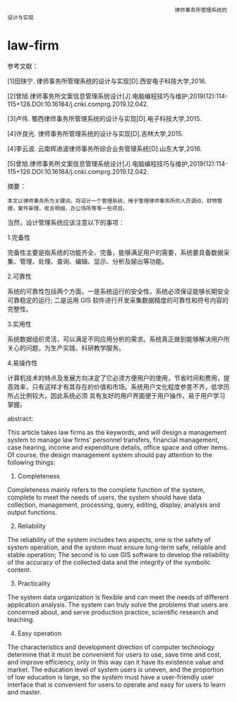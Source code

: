                                                          律师事务所管理系统的设计与实现
# law-firm

参考文献：

[1]田陕宁. 律师事务所管理系统的设计与实现[D].西安电子科技大学,2016.

[2]曾旭.律师事务所文案信息管理系统设计[J].电脑编程技巧与维护,2019(12):114-115+126.DOI:10.16184/j.cnki.comprg.2019.12.042.

[3]卢伟. 蜀西律师事务所管理系统的设计与实现[D].电子科技大学,2015.

[4]许良光. 律师事务所管理系统的设计与实现[D].吉林大学,2015.

[4]李云波. 云南辉进波律师事务所综合业务管理系统[D].山东大学,2016.

[5]曾旭.律师事务所文案信息管理系统设计[J].电脑编程技巧与维护,2019(12):114-115+126.DOI:10.16184/j.cnki.comprg.2019.12.042.


摘要：

    本文以律师事务所为关键词，将设计一个管理系统，用于管理律师事务所的人员调动，财物管理，案件审理，收支明细，办公场所等等一些项目。
  当然，设计管理系统应该注意以下的事项：
  
  1.完备性
  
  完备性主要是指系统的功能齐全、完备，能够满足用户的需要，系统要具备数据采集、管理、处理、查询、编辑、显示、分析及输出等功能。
  
  2.可靠性
  
  系统的可靠性包括两个方面，一是系统运行的安全性，系统必须保证能够长期安全可靠稳定的运行; 二是运用 GIS 软件进行开发采集数据精度的可靠性和符号内容的完整性。
  
  3.实用性
  
  系统数据组织灵活，可以满足不同应用分析的需求。系统真正做到能够解决用户所关心的问题，为生产实践、科研教学服务。
  
  4.易操作性
  
  计算机技术的特点及发展方向决定了它必须方便用户的使用，节省时间和费用，提高效率，只有这样才有其存在的价值和市场。系统用户文化程度参差不齐，低学历所占比例较大，因此系统必须   具有友好的用户界面便于用户操作，易于用户学习掌握。

abstract:

  This article takes law firms as the keywords, and will design a management system to manage law firms' personnel transfers, financial management, case hearing, income and expenditure details, office space and other items.
  Of course, the design management system should pay attention to the following things:
  
  1. Completeness
  
  Completeness mainly refers to the complete function of the system, complete to meet the needs of users, the system should have data collection, management, processing, query, editing, display, analysis and output functions.
  
  2. Reliability
  
  The reliability of the system includes two aspects, one is the safety of system operation, and the system must ensure long-term safe, reliable and stable operation; The second is to use GIS software to develop the reliability of the accuracy of the collected data and the integrity of the symbolic content.
  
  3. Practicality
  
  The system data organization is flexible and can meet the needs of different application analysis. The system can truly solve the problems that users are concerned about, and serve production practice, scientific research and teaching.
  
  4. Easy operation
  
  The characteristics and development direction of computer technology determine that it must be convenient for users to use, save time and cost, and improve efficiency, only in this way can it have its existence value and market. The education level of system users is uneven, and the proportion of low education is large, so the system must have a user-friendly user interface that is convenient for users to operate and easy for users to learn and master.








